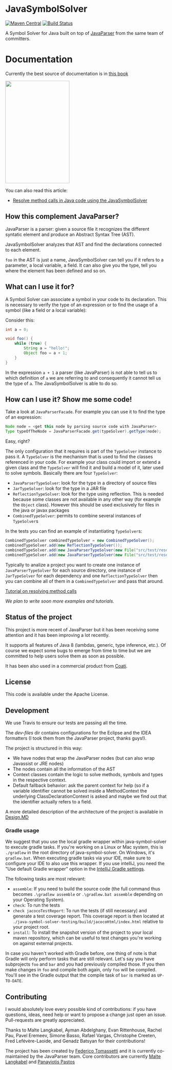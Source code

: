 # JavaSymbolSolver

[![Maven Central](https://img.shields.io/maven-central/v/com.github.javaparser/java-symbol-solver-core.svg)](http://search.maven.org/#search%7Cgav%7C1%7Cg%3A%22com.github.javaparser%22%20AND%20a%3A%22java-symbol-solver-core%22)
[![Build Status](https://travis-ci.org/javaparser/javasymbolsolver.svg?branch=master)](https://travis-ci.org/javaparser/javasymbolsolver)

A Symbol Solver for Java built on top of [JavaParser](https://github.com/javaparser/javaparser/) from the same team of committers.

# Documentation

Currently the best source of documentation is in [this book](https://leanpub.com/javaparservisited)

<a href="https://leanpub.com/javaparservisited"><img src="https://s3.amazonaws.com/titlepages.leanpub.com/javaparservisited/hero?1484223491" width="200" height="319" /></a>

You can also read this article:

* [Resolve method calls in Java code using the JavaSymbolSolver	](https://tomassetti.me/resolve-method-calls-using-java-symbol-solver/)

## How this complement JavaParser?

JavaParser is a parser: given a source file it recognizes the different syntatic
element and produce an Abstract Syntax Tree (AST).

JavaSymbolSolver analyzes that AST and find the declarations connected to each element.

`foo` in the AST is just a name, JavaSymbolSolver can tell you if it refers to a parameter, a local variable, a field. It can also give you the type, tell you where
the element has been defined and so on.

## What can I use it for?

A Symbol Solver can associate a symbol in your code to its declaration. This is necessary to verify the type of an expression or to find the usage of a symbol (like a field or a local variable):

Consider this:

```java
int a = 0;

void foo() {
    while (true) {
        String a = "hello!";
        Object foo = a + 1;
    }
}
```

In the expression `a + 1` a parser (like JavaParser) is not able to tell us to which definition of `a` we are referring to and consequently it cannot tell us the type of `a`. The JavaSymbolSolver is able to do so.

## How can I use it? Show me some code!

Take a look at `JavaParserFacade`. For example you can use it to find the type of an expression:

```java
Node node = <get this node by parsing source code with JavaParser>
Type typeOfTheNode = JavaParserFacade.get(typeSolver).getType(node);
```

Easy, right?

The only configuration that it requires is part of the `TypeSolver` instance to pass it. A `TypeSolver` is the mechanism that is used to find the classes referenced in your code. For example your class could import or extend a given class and the `TypeSolver` will find it and build a model of it, later used to solve symbols. Basically there are four `TypeSolver`:
* `JavaParserTypeSolver`: look for the type in a directory of source files
* `JarTypeSolver`: look for the type in a JAR file
* `ReflectionTypeSolver`: look for the type using reflection. This is needed because some classes are not available in any other way (for example the `Object` class). However this should be used exclusively for files in the java or javax packages
* `CombinedTypeSolver`: permits to combine several instances of `TypeSolver`s

In the tests you can find an example of instantiating `TypeSolver`s:

```java
CombinedTypeSolver combinedTypeSolver = new CombinedTypeSolver();
combinedTypeSolver.add(new ReflectionTypeSolver());
combinedTypeSolver.add(new JavaParserTypeSolver(new File("src/test/resources/javaparser_src/proper_source")));
combinedTypeSolver.add(new JavaParserTypeSolver(new File("src/test/resources/javaparser_src/generated")));
```

Typically to analize a project you want to create one instance of `JavaParserTypeSolver` for each source directory, one instance of `JarTypeSolver` for each dependency and one `ReflectionTypeSolver` then you can combine all of them in a `CombinedTypeSolver` and pass that around.

[Tutorial on resolving method calls](http://tomassetti.me/resolve-method-calls-using-java-symbol-solver/)

_We plan to write soon more examples and tutorials._

## Status of the project

This project is more recent of JavaParser but it has been receiving some attention and
it has been improving a lot recently.

It supports all features of Java 8 (lambdas, generic, type inference, etc.). 
Of course we expect some bugs to emerge from time to time but we are committed to help users solve them as soon as possible.

It has been also used in a commercial product from [Coati](https://www.coati.io/).

## License

This code is available under the Apache License.

## Development

We use Travis to ensure our tests are passing all the time.

The _dev-files_ dir contains configurations for the Eclipse and the IDEA formatters (I took them from the JavaParser project, thanks guys!).

The project is structured in this way:

* We have nodes that wrap the JavaParser nodes (but can also wrap Javassist or JRE nodes)
* The nodes contain all the information of the AST
* Context classes contain the logic to solve methods, symbols and types in the respective context.
* Default fallback behavior: ask the parent context for help (so if a variable identifier cannot be solved inside a MethodContext the underlying ClassDeclarationContext is asked and maybe we find out that the identifier actually refers to a field.

A more detailed description of the architecture of the project is available in [Design.MD](https://github.com/javaparser/javasymbolsolver/blob/master/Design.MD)

### Gradle usage

We suggest that you use the local gradle wrapper within java-symbol-solver to execute gradle tasks. If you're working on a Linux or Mac system, this is `./gradlew` in the root directory of java-symbol-solver. On Windows, it's `gradlew.bat`. When executing gradle tasks via your IDE, make sure to configure your IDE to also use this wrapper. If you use intelliJ, you need the "Use default Gradle wrapper" option in the [IntelliJ Gradle settings](https://www.jetbrains.com/help/idea/gradle-2.html).

The following tasks are most relevant:

* `assemble`: If you need to build the source code (the full command thus becomes `.\gradlew assemble` or `.\gradlew.bat assemble` depending on your Operating System).
* `check`: To run the tests
* `check jacocoTestReport`: To run the tests (if still necessary) and generate a test coverage report. This coverage report is then located at `./java-symbol-solver-testing/build/jacocoHtml/index.html` relative to your project root.
* `install`: To install the snapshot version of the project to your local maven repository, which can be useful to test changes you're working on against external projects.

In case you haven't worked with Gradle before, one thing of note is that Gradle will only perform tasks that are still relevant. Let's say you have subprojects `foo` and `bar` and you had previously compiled those. If you then make changes in `foo` and compile both again, only `foo` will be compiled. You'll see in the Gradle output that the compile task of `bar` is marked as `UP-TO-DATE`.

## Contributing

I would absolutely love every possible kind of contributions: if you have questions, ideas, need help or want to propose a change just open an issue. Pull-requests are greatly appreciated.

Thanks to Malte Langkabel, Ayman Abdelghany, Evan Rittenhouse, Rachel Pau, Pavel Eremeev, Simone Basso, Rafael Vargas, Christophe Creeten, Fred Lefévère-Laoide, and Genadz Batsyan for their contributions!

The project has been created by [Federico Tomassetti](https://tomassetti.me) and it is currently co-maintained by the JavaParser team. Core contributors are currently [Malte Langkabel](https://github.com/mlangkabel) and [Panayiotis Pastos](https://github.com/xdrop)
